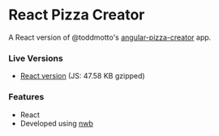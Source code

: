 # React Pizza Creator

A React version of @toddmotto's [angular-pizza-creator](https://github.com/toddmotto/angular-pizza-creator) app.

### Live Versions

* [React version](https://react-pizza-creator.surge.sh/) (JS: 47.58 KB gzipped)

### Features

* React
* Developed using [nwb](https://github.com/insin/nwb)
